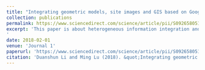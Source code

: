```yaml
---
title: "Integrating geometric models, site images and GIS based on Google Earth and Keyhole Markup Language"
collection: publications
permalink: https://www.sciencedirect.com/science/article/pii/S0926580517303333
excerpt: 'This paper is about heterogeneous information integration and visualization for site information magement using KML and Google Earth. ![GitHub Logo](/images/logo.png) Format: ![Alt Text](url)
'
date: 2018-02-01
venue: 'Journal 1'
paperurl: 'https://www.sciencedirect.com/science/article/pii/S0926580517303333'
citation: 'Duanshun Li and Ming Lu (2018). &quot;Integrating geometric models, site images and GIS based on Google Earth and Keyhole Markup Language.&quot; <i>Automation in Construction</i>. 89(2018). 317-331.'
---
```

